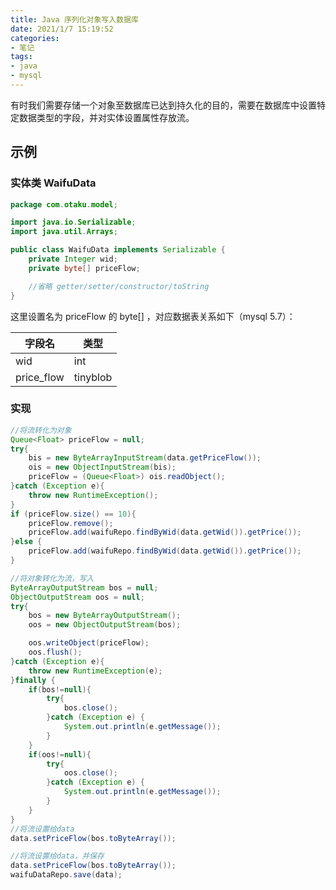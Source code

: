```yaml
---
title: Java 序列化对象写入数据库
date: 2021/1/7 15:19:52
categories:
- 笔记
tags:
- java
- mysql
---
```


有时我们需要存储一个对象至数据库已达到持久化的目的，需要在数据库中设置特定数据类型的字段，并对实体设置属性存放流。

<!-- more -->

## 示例

### 实体类 WaifuData

```Java
package com.otaku.model;

import java.io.Serializable;
import java.util.Arrays;

public class WaifuData implements Serializable {
    private Integer wid;
    private byte[] priceFlow;

    //省略 getter/setter/constructor/toString
}
```

这里设置名为 priceFlow 的 byte[] ，对应数据表关系如下（mysql 5.7）：

| 字段名     | 类型     |
| ---------- | -------- |
| wid        | int      |
| price_flow | tinyblob |

### 实现

```java
//将流转化为对象
Queue<Float> priceFlow = null;
try{
    bis = new ByteArrayInputStream(data.getPriceFlow());
    ois = new ObjectInputStream(bis);
    priceFlow = (Queue<Float>) ois.readObject();
}catch (Exception e){
    throw new RuntimeException();
}
if (priceFlow.size() == 10){
    priceFlow.remove(); 
    priceFlow.add(waifuRepo.findByWid(data.getWid()).getPrice());
}else {
    priceFlow.add(waifuRepo.findByWid(data.getWid()).getPrice());
}

//将对象转化为流，写入
ByteArrayOutputStream bos = null;
ObjectOutputStream oos = null;
try{
    bos = new ByteArrayOutputStream();
    oos = new ObjectOutputStream(bos);

    oos.writeObject(priceFlow);
    oos.flush();
}catch (Exception e){
    throw new RuntimeException(e);
}finally {
    if(bos!=null){
        try{
            bos.close();
        }catch (Exception e) {
            System.out.println(e.getMessage());
        }
    }
    if(oos!=null){
        try{
            oos.close();
        }catch (Exception e) {
            System.out.println(e.getMessage());
        }
    }
}
//将流设置给data
data.setPriceFlow(bos.toByteArray());

//将流设置给data，并保存
data.setPriceFlow(bos.toByteArray());
waifuDataRepo.save(data);
```

